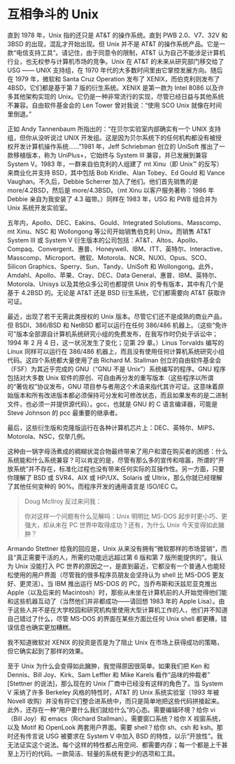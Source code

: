 # 互相争斗的 Unix

直到 1978 年，Unix 指的还只是 AT\&T 的操作系统。直到 PWB 2.0、V7、32V 和 3BSD 的出现，混乱才开始出现。但 Unix 并不是 AT\&T 的操作系统产品。它是一款“电信支持工具”。请记住，由于同意令的限制，AT\&T 认为自己不能涉足计算机行业，也无权参与计算机市场的竞争。Unix 在 AT\&T 的未来从研究部门移交给了 USG —— UNIX 支持组，在 1970 年代的大多数时间里由它掌控发展方向。随后在 1979 年，微软和 Santa Cruz Operation 发布了 XENIX，而伯克利则发布了 4BSD，它们都是基于第 7 版的衍生系统。XENIX 是第一款为 Intel 8086 以及许多其他架构实现的 Unix。它仍是一种非常流行的实现，尽管已经日益与其他系统不兼容。自由软件基金会的 Len Tower 曾对我说：“使用 SCO Unix 就像在时间里倒退。”

正如 Andy Tannenbaum 所指出的：“在贝尔实验室内部确实有一个 UNIX 支持组，但你从没听说过 UNIX 开发组。这是因为贝尔系统下的任何机构都没有被授权开发计算机操作系统……”1981 年，Jeff Schriebman 创立的 UniSoft 推出了一款移植版本，称为 UniPlus+，它始终与 System III 兼容，并已发展到兼容 System V。1983 年，一群来自伯克利的人组建了 mt Xinu（即 Unix™ 的反写）来商业化并支持 BSD，其中包括 Bob Kridle、Alan Tobey、Ed Gould 和 Vance Vaughan。不久后，Debbie Scherrer 加入了他们。他们首先销售的是 more/4.2BSD，然后是 more/4.3BSD。（mt Xinu 以客户服务著称：1986 年 Debbie 亲自为我安装了 4.3 磁带。）同样在 1983 年，USG 和 PWB 组合并为 Unix 系统开发实验室。

五年内，Apollo、DEC、Eakins、Gould、Integrated Solutions、Masscomp、mt Xinu、NSC 和 Wollongong 等公司开始销售伯克利 Unix。而销售 AT\&T System III 或 System V 衍生版本的公司包括：AT\&T、Altos、Apollo、Compaq、Convergent、惠普、Honeywell、IBM、ITT、英特尔、Interactive、Masscomp、Microport、微软、Motorola、NCR、NUXI、Opus、SCO、Silicon Graphics、Sperry、Sun、Tandy、UniSoft 和 Wollongong。此外，Amdahl、Apollo、苹果、Cray、DEC、Data General、惠普、IBM、英特尔、Motorola、Unisys 以及其他众多公司也都提供 Unix 的专有版本，其中有几个是基于 4.2BSD 的。无论是 AT\&T 还是 BSD 衍生系统，它们都需要向 AT\&T 获取许可证。

最近，出现了若干无需此类授权的 Unix 版本。尽管它们还不是成熟的商业产品，但 BSDI、386/BSD 和 NetBSD 都可以运行在任何 386/486 机器上。（这些“免许可”版本全部源自计算机系统研究小组的免费发布，在我写作时仍处于诉讼中；1994 年 2 月 4 日，这一状况发生了变化；见第 29 章。）Linus Torvalds 编写的 Linux 同样可以运行在 386/486 机器上，而且没有使用任何计算机系统研究小组代码。这四个系统都大量使用了由 Richard M. Stallman 创立的自由软件基金会（FSF）为其近乎完成的 GNU（“GNU 不是 Unix”）系统编写的程序。GNU 程序包括对大多数 Unix 软件的原创、可自由再分发的重写版本（这些程序以所谓的“著佐权”协议发布，GNU 项目参与者用这个术语来指代其许可证。这意味着原始版本和所有改进版本都必须保持可分发和可修改状态，而且如果发布的是二进制文件，也必须一并提供源代码）。gcc，也就是 GNU 的 C 语言编译器，可能是 Steve Johnson 的 pcc 最重要的继承者。

最后，这些衍生版和克隆版运行在各种计算机芯片上：DEC、英特尔、MIPS、Motorola、NSC，仅举几例。

这种由一锅字母汤煮成的稠糊状混合物最终带来了用户和潜在购买者的困惑：什么系统能和什么系统兼容？可以肯定的是，尽管有那么多的宣传和喧嚣，所谓的“开放系统”并不存在，标准化过程也没有带来任何实际的互操作性。另一方面，只要你理解了 BSD 或 SVR4、AIX 或 HP/UX、Solaris 或 Ultrix，那么你就已经理解了其他任何变种的 90%。而程序开发的通用语言是 ISO/IEC C。

>Doug McIlroy 反过来问我：
>
>你对这样一个问题有什么见解吗：Unix 明明比 MS-DOS 起步时更小巧、更强大，却从未在 PC 世界中取得成功？还有，为什么 Unix 今天变得如此臃肿？

Armando Stettner 给我的回应是，Unix 从来没有拥有“微软那样的市场营销”，而且“真正需要干活的人，所需的功能远远超过第 6 版和第 7 版所能提供的”。我认为 Unix 没能打入 PC 世界的原因之一，是直到最近，它都没有一个普通人也能轻松使用的用户界面（尽管我的很多程序员朋友会坚持认为 shell 比 MS-DOS 更友好、更灵活）。当 IBM 推出运行 MS-DOS 的 PC，当乔布斯和沃兹尼亚克推出 Apple（以及后来的 Macintosh）时，那些从未坐在计算机前的人开始觉得他们能和这些机器互动了（当然他们并非都成功——请回想 1983 年的 Apple Lisa）。由于这些人并不是在大学校园和研究机构里使用大型计算机工作的人，他们并不知道自己错过了什么，尽管 MS-DOS 的界面在某些方面比任何 Unix shell 都更糟，错误信息也确实更加糟糕。

我不知道微软对 XENIX 的投资是否是为了阻止 Unix 在市场上获得成功的策略，但它确实起到了那样的效果。

至于 Unix 为什么会变得如此臃肿，我觉得原因很简单。如果我们把 Ken 和 Dennis、Bill Joy、Kirk、Sam Leffler 和 Mike Karels 看作“品味的仲裁者” \[Stettner 的说法]，那么现在的 Unix 厂商中已经没有这样的角色了。当 System V 采纳了许多 Berkeley 风格的特性时，AT\&T 的 Unix 系统实验室（1993 年被 Novell 收购）并没有将它们整合进系统中，而只是简单地把这些代码拼接起来。此外，还存在一种“用户要什么我们就给什么”的心态。需要编辑环境？给你 vi（Bill Joy）和 emacs（Richard Stallman）。需要窗口系统？给你 X 视窗系统，以及 Motif 和 OpenLook 两套用户界面。需要 shell？给你 sh、csh 和 ksh。那时还有传言说 USG 被要求在 System V 中加入 BSD 的特性，以示“开放性”。我无法证实这个说法。每个这样的特性都占用空间、都需要内存；每一个都是上千甚至上万行的代码。一款简洁、轻量的系统有更少的选项和工具。
